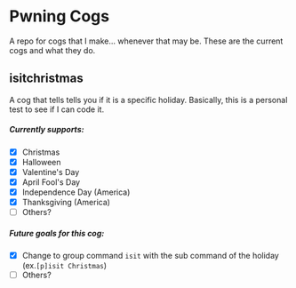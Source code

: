 # Pwning Cogs
A repo for cogs that I make... whenever that may be. These are the current cogs and what they do.

## isitchristmas
A cog that tells tells you if it is a specific holiday. Basically, this is a personal test to see if I can code it.

##### Currently supports:
- [x] Christmas
- [x] Halloween
- [x] Valentine's Day
- [x] April Fool's Day
- [x] Independence Day (America)
- [x] Thanksgiving (America)
- [ ] Others?

##### Future goals for this cog:
- [x] Change to group command `isit` with the sub command of the holiday (ex.`[p]isit Christmas`)
- [ ] Others?
